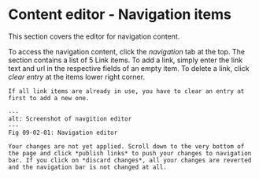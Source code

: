 # Content editor - Navigation items

This section covers the editor for navigation content.

To access the navigation content, click the *navigation* tab at the top. The section contains a list of 5 Link items. To add a link, simply enter the link text and url in the respective fields of an empty item. To delete a link, click *clear entry* at the items lower right corner.

```{note}
If all link items are already in use, you have to clear an entry at first to add a new one.
```

```{figure} images/content_editor_navigation.png
---
alt: Screenshot of navgition editor
---
Fig 09-02-01: Navigation editor
```

```{caution}
Your changes are not yet applied. Scroll down to the very bottom of the page and click *publish links* to push your changes to navigation bar. If you click on *discard changes*, all your changes are reverted and the navigation bar is not changed at all.
```